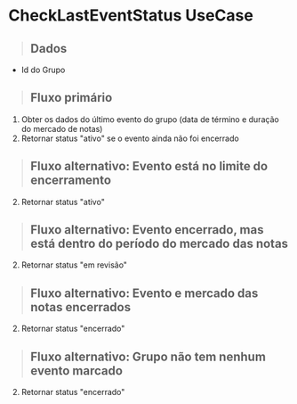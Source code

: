 # CheckLastEventStatus UseCase

> ## Dados
* Id do Grupo

> ## Fluxo primário
1. Obter os dados do último evento do grupo (data de término e duração do mercado de notas)
2. Retornar status "ativo" se o evento ainda não foi encerrado

> ## Fluxo alternativo: Evento está no limite do encerramento
2. Retornar status "ativo"

> ## Fluxo alternativo: Evento encerrado, mas está dentro do período do mercado das notas
2. Retornar status "em revisão"

> ## Fluxo alternativo: Evento e mercado das notas encerrados
2. Retornar status "encerrado"

> ## Fluxo alternativo: Grupo não tem nenhum evento marcado
2. Retornar status "encerrado"
